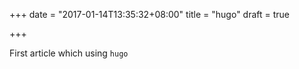 +++
date = "2017-01-14T13:35:32+08:00"
title = "hugo"
draft = true

+++

First article which using `hugo`
